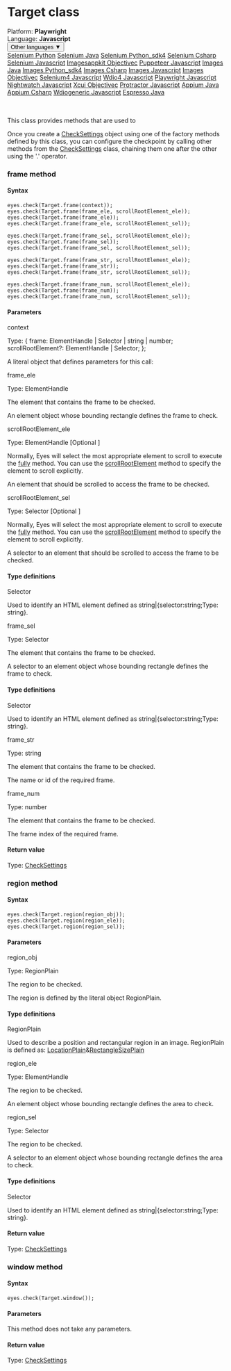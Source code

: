 # Target class
<div class='platform-bar-container-div'><div class='platform-bar-div'>Platform:  <b> Playwright</b>
</div><div class='platform-bar-div'>Language: <b>Javascript</b></div><div class='dropdown-button-container-div'><button class='sdk-language-dropdown-button'>Other languages ▼</button><div class='dropdown-content'>
<a href='../../selenium/python/target'>Selenium Python</a>
<a href='../../selenium/java/target'>Selenium Java</a>
<a href='../../selenium/python_sdk4/target'>Selenium Python_sdk4</a>
<a href='../../selenium/csharp/target'>Selenium Csharp</a>
<a href='../../selenium/javascript/target'>Selenium Javascript</a>
<a href='../../imagesappkit/objectivec/target'>Imagesappkit Objectivec</a>
<a href='../../puppeteer/javascript/target'>Puppeteer Javascript</a>
<a href='../../images/java/target'>Images Java</a>
<a href='../../images/python_sdk4/target'>Images Python_sdk4</a>
<a href='../../images/csharp/target'>Images Csharp</a>
<a href='../../images/javascript/target'>Images Javascript</a>
<a href='../../images/objectivec/target'>Images Objectivec</a>
<a href='../../selenium4/javascript/target'>Selenium4 Javascript</a>
<a href='../../wdio4/javascript/target'>Wdio4 Javascript</a>
<a href='../../playwright/javascript/target'>Playwright Javascript</a>
<a href='../../nightwatch/javascript/target'>Nightwatch Javascript</a>
<a href='../../xcui/objectivec/target'>Xcui Objectivec</a>
<a href='../../protractor/javascript/target'>Protractor Javascript</a>
<a href='../../appium/java/target'>Appium Java</a>
<a href='../../appium/csharp/target'>Appium Csharp</a>
<a href='../../wdiogeneric/javascript/target'>Wdiogeneric Javascript</a>
<a href='../../espresso/java/target'>Espresso Java</a>
</div></div><br /><br /></div>




This class provides methods that are used to

Once you create a [CheckSettings](./checksettings) object using one of the factory methods defined by this class, you can configure the checkpoint by calling other methods from the [CheckSettings](./checksettings) class, chaining them one after the other using the '.' operator.


### frame method
#### Syntax


    eyes.check(Target.frame(context));
    eyes.check(Target.frame(frame_ele, scrollRootElement_ele));
    eyes.check(Target.frame(frame_ele));
    eyes.check(Target.frame(frame_ele, scrollRootElement_sel));
    
    eyes.check(Target.frame(frame_sel, scrollRootElement_ele));
    eyes.check(Target.frame(frame_sel));
    eyes.check(Target.frame(frame_sel, scrollRootElement_sel));
    
    eyes.check(Target.frame(frame_str, scrollRootElement_ele));
    eyes.check(Target.frame(frame_str));
    eyes.check(Target.frame(frame_str, scrollRootElement_sel));
    
    eyes.check(Target.frame(frame_num, scrollRootElement_ele));
    eyes.check(Target.frame(frame_num));
    eyes.check(Target.frame(frame_num, scrollRootElement_sel));
    

#### Parameters

context

Type: {
      frame: ElementHandle | Selector | string | number;
      scrollRootElement?: ElementHandle | Selector;
    }; 

A literal object that defines parameters for this call:

frame_ele

Type: ElementHandle

The element that contains the frame to be checked.

An element object whose bounding rectangle defines the frame to check.

scrollRootElement_ele

Type: ElementHandle \[Optional \]

Normally, Eyes will select the most appropriate element to scroll to execute the [fully](#fully-method) method. You can use the [scrollRootElement](./checksettings#scrollrootelement-method) method to specify the element to scroll explicitly.

An element that should be scrolled to access the frame to be checked.

scrollRootElement_sel

Type: Selector \[Optional \]

Normally, Eyes will select the most appropriate element to scroll to execute the [fully](#fully-method) method. You can use the [scrollRootElement](./checksettings#scrollrootelement-method) method to specify the element to scroll explicitly.

A selector to an element that should be scrolled to access the frame to be checked.

#### Type definitions

Selector

Used to identify an HTML element defined as string|{selector:string;Type: string}.

frame_sel

Type: Selector

The element that contains the frame to be checked.

A selector to an element object whose bounding rectangle defines the frame to check.

#### Type definitions

Selector

Used to identify an HTML element defined as string|{selector:string;Type: string}.

frame_str

Type: string

The element that contains the frame to be checked.

The name or id of the required frame.

frame_num

Type: number

The element that contains the frame to be checked.

The frame index of the required frame.

#### Return value

Type:  [CheckSettings](./checksettings)

### region method
#### Syntax


    eyes.check(Target.region(region_obj));
    eyes.check(Target.region(region_ele));
    eyes.check(Target.region(region_sel));
    

#### Parameters

region_obj

Type: RegionPlain

The region to be checked.

The region is defined by the literal object RegionPlain.

#### Type definitions

RegionPlain

Used to describe a position and rectangular region in an image. RegionPlain is defined as: [LocationPlain](./locationplain)&[RectangleSizePlain](./rectanglesizeplain)

region_ele

Type: ElementHandle

The region to be checked.

An element object whose bounding rectangle defines the area to check.

region_sel

Type: Selector

The region to be checked.

A selector to an element object whose bounding rectangle defines the area to check.

#### Type definitions

Selector

Used to identify an HTML element defined as string|{selector:string;Type: string}.

#### Return value

Type:  [CheckSettings](./checksettings)

### window method
#### Syntax


    eyes.check(Target.window());
    

#### Parameters

This method does not take any parameters.

#### Return value

Type:  [CheckSettings](./checksettings)
